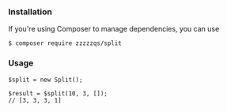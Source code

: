 ### Installation

If you're using Composer to manage dependencies, you can use

    $ composer require zzzzzqs/split

### Usage

```angular2html
$split = new Split();

$result = $split(10, 3, []);
// [3, 3, 3, 1]
```